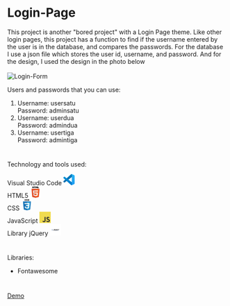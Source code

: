 # Login-Page

This project is another "bored project" with a Login Page theme. Like other login pages, this project has a function to find if the username entered by the user is in the database, and compares the passwords. For the database I use a json file which stores the user id, username, and password. And for the design, I used the design in the photo below
<br>
<br>
<img alt="Login-Form" width="450px" src="https://www.sketchappsources.com/resources/source-image/login-form-johnnythedesigner.jpg" />

Users and passwords that you can use:
1. Username: usersatu<br>
   Password: adminsatu
2. Username: userdua<br>
   Password: admindua
1. Username: usertiga<br>
   Password: admintiga
   
#
 
Technology and tools used: 
 
Visual Studio Code 
<img alt="Visual Studio Code" width="26px" src="https://raw.githubusercontent.com/github/explore/80688e429a7d4ef2fca1e82350fe8e3517d3494d/topics/visual-studio-code/visual-studio-code.png" />
<br>
HTML5
<img alt="HTML5" width="26px" src="https://raw.githubusercontent.com/github/explore/80688e429a7d4ef2fca1e82350fe8e3517d3494d/topics/html/html.png" />
<br>
CSS
<img alt="CSS3" width="26px" src="https://raw.githubusercontent.com/github/explore/80688e429a7d4ef2fca1e82350fe8e3517d3494d/topics/css/css.png" />
<br>
JavaScript
<img alt="JavaScript" width="26px" src="https://raw.githubusercontent.com/github/explore/80688e429a7d4ef2fca1e82350fe8e3517d3494d/topics/javascript/javascript.png" />
<br>
Library jQuery
<img alt="jQuery" width="26px" src="https://raw.githubusercontent.com/github/explore/80688e429a7d4ef2fca1e82350fe8e3517d3494d/topics/jquery/jquery.png" />

#

Libraries:
- Fontawesome

#

<a href="https://navdplay.github.io/Login-Page/">Demo</a>
